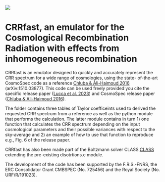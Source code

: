 [![](https://img.shields.io/badge/arXiv-2306.08085%20-red.svg)](https://arxiv.org/abs/2306.08085)

# CRRfast, an emulator for the Cosmological Recombination Radiation with effects from inhomogeneous recombination

CRRfast is an emulator designed to quickly and accurately represent the CRR spectrum for a wide range of cosmologies, using the state- of-the-art CosmoSpec code as a reference [Chluba & Ali-Haimoud 2016](https://arxiv.org/abs/1510.03877) (arXiv:1510.03877). This code can be used freely provided you cite the specific release paper ([Lucca et al. 2023](https://arxiv.org/abs/2306.08085)) and CosmoSpec release paper ([Chluba & Ali-Haimoud 2016](https://arxiv.org/abs/1510.03877)).

The folder contains three tables of Taylor coefficeints used to derived the requested CRR spectrum from a reference as well as the python module that performs the calculation. The latter module contains in turn 1) one function that calculates the CRR spectrum depending on the input cosmological parameters and their possible variances with respect to the sky-average and 2) an example of how to use that function to reproduce e.g., Fig. 6 of the release paper.

CRRfast has also been made part of the Boltzmann solver CLASS [CLASS](https://github.com/lesgourg/class_public) extending the pre-existing disotrtions.c module.

The development of the code has been supported by the F.R.S.-FNRS, the ERC Consolidator Grant CMBSPEC (No. 725456) and the Royal Society (No. URF/R/191023).
